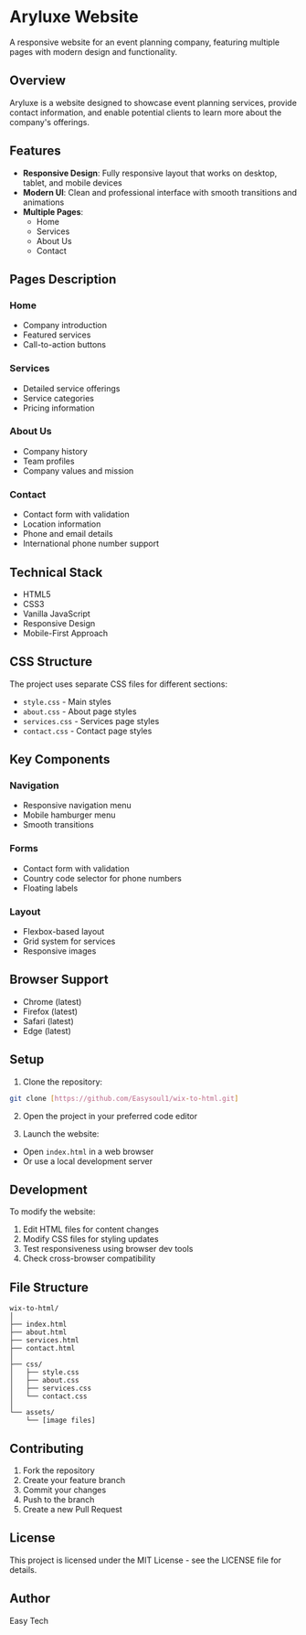 # Aryluxe Website

A responsive website for an event planning company, featuring multiple pages with modern design and functionality.

## Overview

Aryluxe is a website designed to showcase event planning services, provide contact information, and enable potential clients to learn more about the company's offerings.

## Features

- **Responsive Design**: Fully responsive layout that works on desktop, tablet, and mobile devices
- **Modern UI**: Clean and professional interface with smooth transitions and animations
- **Multiple Pages**:
  - Home
  - Services
  - About Us
  - Contact

## Pages Description

### Home
- Company introduction
- Featured services
- Call-to-action buttons

### Services
- Detailed service offerings
- Service categories
- Pricing information

### About Us
- Company history
- Team profiles
- Company values and mission

### Contact
- Contact form with validation
- Location information
- Phone and email details
- International phone number support

## Technical Stack

- HTML5
- CSS3
- Vanilla JavaScript
- Responsive Design
- Mobile-First Approach

## CSS Structure

The project uses separate CSS files for different sections:
- `style.css` - Main styles
- `about.css` - About page styles
- `services.css` - Services page styles
- `contact.css` - Contact page styles

## Key Components

### Navigation
- Responsive navigation menu
- Mobile hamburger menu
- Smooth transitions

### Forms
- Contact form with validation
- Country code selector for phone numbers
- Floating labels

### Layout
- Flexbox-based layout
- Grid system for services
- Responsive images

## Browser Support

- Chrome (latest)
- Firefox (latest)
- Safari (latest)
- Edge (latest)

## Setup

1. Clone the repository:
```bash
git clone [https://github.com/Easysoul1/wix-to-html.git]
```

2. Open the project in your preferred code editor

3. Launch the website:
- Open `index.html` in a web browser
- Or use a local development server

## Development

To modify the website:

1. Edit HTML files for content changes
2. Modify CSS files for styling updates
3. Test responsiveness using browser dev tools
4. Check cross-browser compatibility

## File Structure

```
wix-to-html/
│
├── index.html
├── about.html
├── services.html
├── contact.html
│
├── css/
│   ├── style.css
│   ├── about.css
│   ├── services.css
│   └── contact.css
│
└── assets/
    └── [image files]
```

## Contributing

1. Fork the repository
2. Create your feature branch
3. Commit your changes
4. Push to the branch
5. Create a new Pull Request

## License

This project is licensed under the MIT License - see the LICENSE file for details.

## Author

Easy Tech

